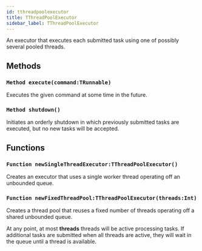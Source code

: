 ```yaml
---
id: tthreadpoolexecutor
title: TThreadPoolExecutor
sidebar_label: TThreadPoolExecutor
---
```


An executor that executes each submitted task using one of possibly several pooled threads.


## Methods

### `Method execute(command:TRunnable)`

Executes the given command at some time in the future.


### `Method shutdown()`

Initiates an orderly shutdown in which previously submitted tasks are executed, but no new tasks will be accepted.


## Functions

### `Function newSingleThreadExecutor:TThreadPoolExecutor()`

Creates an executor that uses a single worker thread operating off an unbounded queue.


### `Function newFixedThreadPool:TThreadPoolExecutor(threads:Int)`

Creates a thread pool that reuses a fixed number of threads operating off a shared unbounded queue.

At any point, at most <b>threads</b> threads will be active processing tasks. If additional tasks are
submitted when all threads are active, they will wait in the queue until a thread is available.



